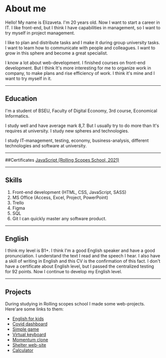 # About me
Hello! My name is Elizaveta. I'm 20 years old. Now I want to start a career in IT. I like front-end, but I think I have capabilities in management, so I want to try myself in project management.

I like to plan and distribute tasks and I make it during group university tasks. I want to learn how to communicate with people and colleagues. I want to grow in this sphere and become a great specialist.

I know a lot about web-development. I finished courses on front-end development. But I think It's more interesting for me to organize work in company, to make plans and rise efficiency of work. I think it's mine and I want to try myself in it.
____
## Education
I'm a student of BSEU, Faculty of Digital Economy, 3rd course, Economical Informatics.

I study well and have average mark 8,7. But I usually try to do more than It's requires at university. I study new spheres and technologies.

I study IT-management, testing, economy, business-analysis, different technologies and software at university.
____
##Certificates
[JavaScript (Rolling Scopes School, 2021)](https://app.rs.school/certificate/ucnowxb2)
____
## Skills
1. Front-end development (HTML, CSS, JavaScript, SASS)
2. MS Office (Access, Excel, Project, PowerPoint)
3. Trello
4. Figma
5. SQL
6. Git
I can quickly master any software product.
____
## English
I think my level is B1+. I think I'm a good English speaker and have a good pronunciation. I understand the text I read and the speech I hear. I also have a skill of writing in English and this CV is the confirmation of this fact. I don't have a certificate about English level, but I passed the centralized testing for 92 points. Now I continue to develop my English level.
____
## Projects
During studying in Rolling scopes school I made some web-projects. Here'are some links to them: 
* [English for kids](https://rolling-scopes-school.github.io/elizavetapanasiuk-JS2020Q3/english-for-kids/)
* [Covid dashboard](https://rolling-scopes-school.github.io/elizavetapanasiuk-JS2020Q3/covid-dashboard/)
* [Simple game](https://rolling-scopes-school.github.io/elizavetapanasiuk-JS2020Q3/gem-puzzle/)
* [Virtual keyboard](https://rolling-scopes-school.github.io/elizavetapanasiuk-JS2020Q3/virtual-keyboard/)
* [Momentum clone](https://rolling-scopes-school.github.io/elizavetapanasiuk-JS2020Q3/momentum/)
* [Shelter web-site](https://rolling-scopes-school.github.io/elizavetapanasiuk-JS2020Q3/shelter/pages/main/main.html)
* [Calculator](https://rolling-scopes-school.github.io/elizavetapanasiuk-JS2020Q3/calculator/)
